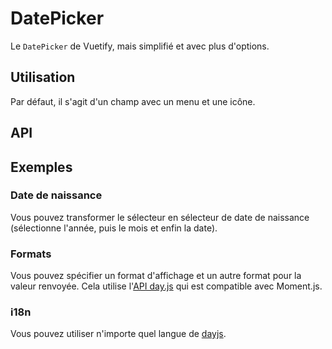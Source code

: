 # DatePicker

Le `DatePicker` de Vuetify, mais simplifié et avec plus d'options.

## Utilisation

Par défaut, il s'agit d'un champ avec un menu et une icône.

<Example value="fr/date-picker/base" />

## API

<API
  :component="{
    'props': [
      {
        name: 'color',
        default: `'primary'`,
        type: 'chaîne de caractères',
        description: 'La couleur principale.'
      },
      {
        name: 'birthdate',
        default: 'faux',
        type: 'booléen',
        description: 'Fait du sélecteur un sélecteur de date de naissance: sélectionne l\'année en premier, puis le mois et le jour.'
      },
      {
        name: 'dark',
        default: 'faux',
        type: 'booléen',
        description: 'Applique la variante de thème sombre.'
      },
      {
        name: 'full-width',
        default: 'faux',
        type: 'booléen',
        description: 'Force la largeur à 100%.'
      },
      {
        name: 'readonly',
        default: 'faux',
        type: 'booléen',
        description: 'Rend le sélecteur en lecture seule (ne permet pas de sélectionner une nouvelle date).'
      },
      {
        name: 'value',
        default: 'indéfini',
        type: 'chaîne de caractères',
        description: 'Définit la valeur du champ et du sélecteur.'
      },
      {
        name: 'light',
        default: 'faux',
        type: 'booléen',
        description: 'Applique la variante de thème light.'
      },
      {
        name: 'date-format',
        default: `'DD/MM/YYYY'`,
        type: 'chaîne de caractères',
        description: 'Change le format de la date dans le champ.'
      },
      {
        name: 'date-format-return',
        default: `'DD/MM/YYYY'`,
        type: 'chaîne de caractères',
        description: 'Modifie le format de la date renvoyée.'
      },
      {
        name: 'locale',
        default: `'fr-fr'`,
        type: 'chaîne de caractères',
        description: 'Change la langue du sélecteur.'
      },
      {
        name: 'append-icon',
        default: 'indéfini',
        type: 'chaîne de caractères',
        description: 'Ajoute une icône au composant.'
      },
      {
        name: 'append-outer-icon',
        default: 'indéfini',
        type: 'chaîne de caractères',
        description: 'Ajoute une icône à l\'extérieur du champ.'
      },
      {
        name: 'autofocus',
        default: 'faux',
        type: 'booléen',
        description: 'Active l\'autofocus.'
      },
      {
        name: 'background-color',
        default: 'indéfini',
        type: 'chaîne de caractères',
        description: 'Change la couleur de fond du champ.'
      },
      {
        name: 'box',
        default: 'faux',
        type: 'booléen',
        description: 'Applique le style alternatif du champ.'
      },
      {
        name: 'browser-autocomplete',
        default: 'indéfini',
        type: 'chaîne de caractères',
        description: 'Configure l\'attribut autocomplete du champ.'
      },
      {
        name: 'clear-icon',
        default: `'$vuetify.icons.clear'`,
        type: 'chaîne de caractères',
        description: 'Appliqué lors de l\'utilisation de __clearable__ et que l\'entrée est dirty.'
      },
      {
        name: 'clearable',
        default: 'faux',
        type: 'booléen',
        description: 'Ajoute une fonctionnalité de suppression du texte dans le champ, l\'icône par défaut est Material Icons __clearable__.'
      },
      {
        name: 'counter',
        default: 'indéfini',
        type: 'booléen | nombre | chaîne de caractères',
        description: 'Crée un compteur pour la longueur du champ. Si aucun nombre n\'est spécifié, la valeur par défaut est 25. N\'applique aucune validation.'
      },
      {
        name: 'disabled',
        default: 'faux',
        type: 'booléen',
        description: 'Désactive le composant.'
      },
      {
        name: 'dont-fill-mask-blanks',
        default: 'faux',
        type: 'booléen',
        description: 'Désactive l\'affichage automatique des caractères lors de la frappe.'
      },
      {
        name: 'error',
        default: 'faux',
        type: 'booléen',
        description: 'Place le champ dans un état d\'erreur manuel.'
      },
      {
        name: 'error-count',
        default: '1',
        type: 'nombre | chaîne de caractères',
        description: 'Le nombre total d\'erreurs devant s\'afficher simultanément.'
      },
      {
        name: 'error-messages',
        default: '[]',
        type: 'chaîne de caractères | tableau',
        description: 'Place l\'entrée dans un état d\'erreur et transmet les messages d\'erreur personnalisés. Sera combiné avec toutes les validations qui se produisent à partir de la propriété __rules__. Ce champ ne déclenchera pas de validation.'
      },
      {
        name: 'flat',
        default: 'faux',
        type: 'booléen',
        description: 'Supprime l\'élévation (ombre) ajoutée à l\'élément lors de l\'utilisation des propriétés __solo__ ou __solo-inverted__.'
      },
      {
        name: 'height',
        default: 'indéfini',
        type: 'nombre | chaîne de caractères',
        description: 'Définit la hauteur de champ.'
      },
      {
        name: 'hide-details',
        default: 'faux',
        type: 'booléen',
        description: 'Masque l\'indice et les erreurs de validation.'
      },
      {
        name: 'hint',
        default: `'Format JJ/MM/AAAA'`,
        type: 'chaîne de caractères',
        description: 'Texte d\'indice.'
      },
      {
        name: 'label',
        default: `'Date'`,
        type: 'chaîne de caractères',
        description: 'Définit l\'étiquette du champ.'
      },
      {
        name: 'loading',
        default: 'faux',
        type: 'booléen | chaîne de caractères',
        description: 'Affiche la barre de progression linéaire. Il peut s\'agir d\'une chaîne de caractères spécifiant la couleur appliquée à la barre de progression (couleur Material ou du thème : __primary__, __secondary__, __success__, __info__, __warning__, __error__), ou d\'un booléen utilisant la __couleur__ du composant (défini par la propriété color si elle est supportée par le composant) ou la couleur primaire.'
      },
      {
        name: 'mask',
        default: 'indéfini',
        type: 'chaîne de caractères',
        description: 'Applique un masque de caractère personnalisé au champ. Par défaut, il utilise la propriété __date-format__.'
      },
      {
        name: 'outline',
        default: 'faux',
        type: 'booléen',
        description: 'Applique le style de contour au champ.'
      },
      {
        name: 'persistent-hint',
        default: 'vrai',
        type: 'booléen',
        description: 'Force l\'indice à toujours être visible.'
      },
      {
        name: 'placeholder',
        default: 'indéfini',
        type: 'chaîne de caractères',
        description: 'Définit le texte de substitution du champ.'
      },
      {
        name: 'prefix',
        default: 'indéfini',
        type: 'chaîne de caractères',
        description: 'Affiche un préfixe.'
      },
	  {
        name: 'prepend-icon',
        default: 'indéfini',
        type: 'chaîne de caractères',
        description: 'Ajoute une icône au composant. Par défaut, un bouton qui contient une icône de calendrier est affiché.'
      },
      {
        name: 'prepend-icon-color',
        default: `'#808080'`,
        type: 'chaîne de caractères',
        description: 'Définit la couleur de l\'icône ajoutée.'
      },
      {
        name: 'prepend-icon-cb',
        default: 'nul',
        type: 'fonction',
        description: 'Définit un callback lors de l\'utilisation d\'une icône personnalisée.'
      },
      {
        name: 'return-masked-value',
        default: 'vrai',
        type: 'booléen',
        description: 'Renvoie la chaîne de caractères masquée non modifiée.'
      },
      {
        name: 'reverse',
        default: 'faux',
        type: 'booléen',
        description: 'Inverse l\'orientation du champ.'
      },
      {
        name: 'rules',
        default: '[]',
        type: 'tableau',
        description: 'Accepte un tableau de fonctions renvoyant true ou une chaîne de caractères avec un message d\'erreur.'
      },
      {
        name: 'single-line',
        default: 'faux',
        type: 'booléen',
        description: 'L\'étiquette ne se déplace pas sur les états focus/dirty.'
      },
      {
        name: 'solo',
        default: 'faux',
        type: 'booléen',
        description: 'Change le style du champ.'
      },
      {
        name: 'solo-inverted',
        default: 'faux',
        type: 'booléen',
        description: 'Réduit l\'opacité de l\'élément jusqu\'à son focus.'
      },
      {
        name: 'success',
        default: 'faux',
        type: 'booléen',
        description: 'Met le champ dans un état de réussite manuel.'
      },
      {
        name: 'success-messages',
        default: '[]',
        type: 'chaîne de caractères | tableau | objet',
        description: 'Met le champ en état de réussite et transmet les messages de réussite personnalisés.'
      },
      {
        name: 'suffix',
        default: 'indéfini',
        type: 'suffix',
        description: 'Affiche un suffixe.'
      },
      {
        name: 'type',
        default: `'text'`,
        type: 'chaîne de caractères',
        description: 'Définit le type du champ.'
      },
      {
        name: 'validate-on-blur',
        default: 'faux',
        type: 'booléen',
        description: 'Retarde la validation jusqu\'à l\'événement de perte de focus.'
      },
      {
        name: 'allowed-dates',
        default: 'nul',
        type: 'fonction',
        description: 'Limite les dates pouvant être sélectionnées.'
      },
      {
        name: 'day-format',
        default: 'nul',
        type: 'fonction',
        description: 'Vous permet de personnaliser le format de la chaîne de jour qui apparaît dans le tableau des dates. Appelé avec les arguments de date (chaîne ISO 8601).'
      },
      {
        name: 'event-color',
        default: `'warning'`,
        type: 'chaîne de caractères | fonction | objet',
        description: 'Définit la couleur pour le point d\'événement. Il peut s\'agir d\'une __chaîne de caractères__ (tous les événements auront la même couleur) ou d\'un __objet__ où l\'attribut est la date de l\'événement et la valeur est booléen/une couleur/tableau de couleurs pour la date spécifiée ou une __fonction__ prenant la date en tant que paramètre et renvoyant booléen/couleur/tableau de couleurs pour cette date.'
      },
      {
        name: 'events',
        default: 'nul',
        type: 'tableau | fonction | objet',
        description: 'Tableau de dates ou d\'objets définissant des événements ou des couleurs ou une fonction renvoyant booléen/couleur/tableau de couleurs.'
      },
      {
        name: 'first-day-of-week',
        default: '1',
        type: 'chaîne de caractères | nombre',
        description: 'Définit le premier jour de la semaine, en commençant par 1 pour lundi.'
      },
      {
        name: 'header-color',
        default: 'indéfini',
        type: 'chaîne de caractères',
        description: 'Définit la couleur de l\'en-tête. Si non spécifié, utilisera la couleur définie par la propriété __color__ ou la couleur de sélecteur par défaut.'
      },
      {
        name: 'header-date-format',
        default: 'indéfini',
        type: 'chaîne de caractères',
        description: 'Vous permet de personnaliser le format de la chaîne de mois qui apparaît dans l\'en-tête du calendrier. Appelé avec les arguments de date (chaîne ISO 8601).'
      },
      {
        name: 'landscape',
        default: 'faux',
        type: 'booléen',
        description: 'Oriente le sélecteur horizontalement.'
      },
      {
        name: 'max',
        default: 'fonction | indéfini',
        type: 'chaîne de caractères',
        description: 'Date/mois maximum autorisé (format ISO 8601). Si __birthdate__ est défini, c\'est la date du jour.'
      },
      {
        name: 'min',
        default: 'fonction | indéfini',
        type: 'chaîne de caractères',
        description: 'Date/mois minimum autorisé (format ISO 8601). Si __birthdate__ est défini, c\'est \'\'1950-01-01\'.'
      },
      {
        name: 'month-format',
        default: 'nul',
        type: 'fonction',
        description: 'Fonction de formatage utilisée pour afficher les mois dans la table des mois. Appelé avec les arguments de date (chaîne ISO 8601).'
      },
      {
        name: 'multiple',
        default: 'faux',
        type: 'booléen',
        description: 'Autorise la sélection de plusieurs dates.'
      },
      {
        name: 'next-icon',
        default: `'$vuetify.icons.next'`,
        type: 'chaîne de caractères',
        description: 'Définit l\'icône pour le bouton mois/année suivant.'
      },
      {
        name: 'no-title',
        default: 'vrai',
        type: 'booléen',
        description: 'Masque le titre du sélecteur.'
      },
      {
        name: 'picker-date',
        default: 'indéfini',
        type: 'chaîne de caractères',
        description: 'Année/mois affiché.'
      },
      {
        name: 'prev-icon',
        default: `'$vuetify.icons.prev'`,
        type: 'chaîne de caractères',
        description: 'Définit l\'icône du bouton mois/année précédent.'
      },
      {
        name: 'reactive',
        default: 'faux',
        type: 'booléen',
        description: 'Met à jour le modèle du sélecteur lors de la modification automatique des mois/années.'
      },
      {
        name: 'scrollable',
        default: 'faux',
        type: 'booléen',
        description: 'Permet de changer le mois affiché avec le défilement de la souris.'
      },
      {
        name: 'show-current',
        default: 'vrai',
        type: 'booléen | chaîne de caractères',
        description: 'Bascule la visibilité du contour de date/mois en cours ou affiche la date/mois fournie en tant que date actuelle.'
      },
      {
        name: 'show-week',
        default: 'faux',
        type: 'booléen',
        description: 'Bascule la visibilité des nombres de la semaine dans le calendrier.'
      },
      {
        name: 'title-date-format',
        default: 'nul',
        type: 'fonction',
        description: 'Vous permet de personnaliser le format de la chaîne de date qui apparaît dans le titre du sélecteur de date. Appelé avec les arguments de date (chaîne ISO 8601).'
      },
      {
        name: 'picker-type',
        default: `'date'`,
        type: 'chaîne de caractères',
        description: 'Détermine le type du sélecteur. __date__ pour le sélecteur de date, __mois__ pour le sélecteur de mois.'
      },
      {
        name: 'weekday-format',
        default: 'nul',
        type: 'fonction',
        description: 'Vous permet de personnaliser le format de la chaîne de jour de la semaine qui apparaît dans le calendrier. Appelé avec les arguments de date (chaîne ISO 8601).'
      },
      {
        name: 'width',
        default: '300',
        type: 'nombre | chaîne de caractères',
        description: 'La largeur du contenu.'
      },
      {
        name: 'year-format',
        default: 'nul',
        type: 'fonction',
        description: 'Vous permet de personnaliser le format de la chaîne d\'année qui apparaît dans l\'en-tête du calendrier. Appelé avec les arguments de date (chaîne ISO 8601).'
      },
      {
        name: 'year-icon',
        default: 'indéfini',
        type: 'chaîne de caractères',
        description: 'Définit l\'icône dans le bouton de sélection d\'année.'
      },
      {
        name: 'absolute',
        default: 'faux',
        type: 'booléen',
        description: 'Positionne le bouton absolument.'
      },
      {
        name: 'allow-overflow',
        default: 'faux',
        type: 'booléen',
        description: 'Supprime le dépassement du repositionnement du contenu.'
      },
      {
        name: 'auto',
        default: 'faux',
        type: 'booléen',
        description: 'Centre la liste sur l\'élément sélectionné.'
      },
      {
        name: 'bottom',
        default: 'faux',
        type: 'booléen',
        description: 'Aligne le menu vers le bas.'
      },
      {
        name: 'close-delay',
        default: '0',
        type: 'nombre | chaîne de caractères',
        description: 'Nombre de millisecondes à attendre avant de fermer le composant.'
      },
      {
        name: 'close-on-click',
        default: 'vrai',
        type: 'booléen',
        description: 'Désigne si le menu doit se fermer après un clic externe.'
      },
      {
        name: 'close-on-content-click',
        default: 'faux',
        type: 'booléen',
        description: 'Désigne si le menu doit se fermer lorsque son contenu est cliqué.'
      },
      {
        name: 'content-class',
        default: 'indéfini',
        type: 'chaîne de caractères',
        description: 'Applique une classe personnalisée à l\'élément détaché. Cela est utile car le contenu est déplacé vers la fin de l\'application et n\'est pas ciblable par les classes transmises directement au composant.'
      },
      {
        name: 'disable-keys',
        default: 'faux',
        type: 'booléen',
        description: 'Supprime toutes les interactions au clavier.'
      },
      {
        name: 'fixed',
        default: 'faux',
        type: 'booléen',
        description: 'Place l\'élément fixe.'
      },
      {
        name: 'lazy',
        default: 'vrai',
        type: 'booléen',
        description: 'Rend conditionnellement le contenu monté. Ne rendra le contenu que s\'il est activé.'
      },
      {
        name: 'left',
        default: 'faux',
        type: 'booléen',
        description: 'Aligne le menu vers la gauche.'
      },
      {
        name: 'max-height',
        default: `'auto'`,
        type: 'nombre | chaîne de caractères',
        description: 'Définit la hauteur maximale du contenu.'
      },
      {
        name: 'max-width',
        default: `'auto'`,
        type: 'nombre | chaîne de caractères',
        description: 'Définit la largeur maximale du contenu.'
      },
      {
        name: 'min-width',
        default: `'300px'`,
        type: 'nombre | chaîne de caractères',
        description: 'Définit la largeur minimale du contenu.'
      },
      {
        name: 'nudge-bottom',
        default: '55',
        type: 'nombre | chaîne de caractères',
        description: 'Déplace le contenu vers le bas.'
      },
      {
        name: 'nudge-left',
        default: '0',
        type: 'nombre | chaîne de caractères',
        description: 'Déplace le contenu vers la gauche.'
      },
      {
        name: 'nudge-right',
        default: '40',
        type: 'nombre | chaîne de caractères',
        description: 'Déplace le contenu vers la droite.'
      },
      {
        name: 'nudge-top',
        default: '0',
        type: 'nombre | chaîne de caractères',
        description: 'Déplace le contenu vers le haut.'
      },
      {
        name: 'nudge-width',
        default: '0',
        type: 'nombre | chaîne de caractères',
        description: 'Déplace la largeur du contenu.'
      },
      {
        name: 'offset-overflow',
        default: 'vrai',
        type: 'booléen',
        description: 'Force le composant à basculer du côté opposé lorsqu\’il est repositionné pour cause de débordement.'
      },
      {
        name: 'offset-x',
        default: 'faux',
        type: 'booléen',
        description: 'Décale le menu sur l\'axe horizontal. Fonctionne en conjonction avec les directions gauche/droite.'
      },
      {
        name: 'offset-y',
        default: 'vrai',
        type: 'booléen',
        description: 'Décale le menu sur l\'axe vertical. Fonctionne en conjonction avec les directions haut/bas.'
      },
      {
        name: 'open-delay',
        default: '0',
        type: 'nombre | chaîne de caractères',
        description: 'Nombre de millisecondes à attendre avant d\'ouvrir le composant.'
      },
      {
        name: 'open-on-click',
        default: 'vrai',
        type: 'booléen',
        description: 'Indique si le menu doit s\'ouvrir lors d\'un clic sur l\'activateur.'
      },
      {
        name: 'open-on-hover',
        default: 'faux',
        type: 'booléen',
        description: 'Indique si le menu doit s\'ouvrir au survol de l\'activateur.'
      },
      {
        name: 'origin',
        default: `'top left'`,
        type: 'chaîne de caractères',
        description: 'Définit l\'origine de la transition.'
      },
      {
        name: 'position-x',
        default: 'indéfini',
        type: 'nombre',
        description: 'Utilisé pour positionner le contenu lorsque vous n\'utilisez pas de slot d\'activation.'
      },
      {
        name: 'position-y',
        default: 'indéfini',
        type: 'nombre',
        description: 'Utilisé pour positionner le contenu lorsque vous n\'utilisez pas de slot d\'activation.'
      },
      {
        name: 'return-value',
        default: 'indéfini',
        type: 'booléen | nombre | chaîne de caractères',
        description: 'Utilisé pour renvoyer la valeur du menu.'
      },
      {
        name: 'right',
        default: 'faux',
        type: 'booléen',
        description: 'Aligne le composant vers la droite.'
      },
      {
        name: 'top',
        default: 'faux',
        type: 'booléen',
        description: 'Aligne le contenu vers le haut.'
      },
      {
        name: 'transition',
        default: `'scale-transition'`,
        type: 'chaîne de caractères',
        description: 'Définit la transition du composant. Peut être l\’une des transitions intégrées ou la vôtre.'
      },
      {
        name: 'z-index',
        default: '1',
        type: 'nombre | chaîne de caractères',
        description: 'Le z-index utilisé pour le composant.'
      }
    ],
    'événements': [
      {
        'name': 'change',
        'description': 'The updated bound model.'
      }
    ]
  }"
/>

## Exemples

### Date de naissance

Vous pouvez transformer le sélecteur en sélecteur de date de naissance (sélectionne l'année, puis le mois et enfin la date).

<Example value="fr/date-picker/birthdate" />

### Formats

Vous pouvez spécifier un format d'affichage et un autre format pour la valeur renvoyée. Cela utilise l'[API day.js](https://github.com/iamkun/dayjs) qui est compatible avec Moment.js.

<Example value="fr/date-picker/format" />

### i18n

Vous pouvez utiliser n'importe quel langue de  [dayjs](https://github.com/iamkun/dayjs/tree/master/src/locale).

<Example value="common/date-picker/i18n" />

